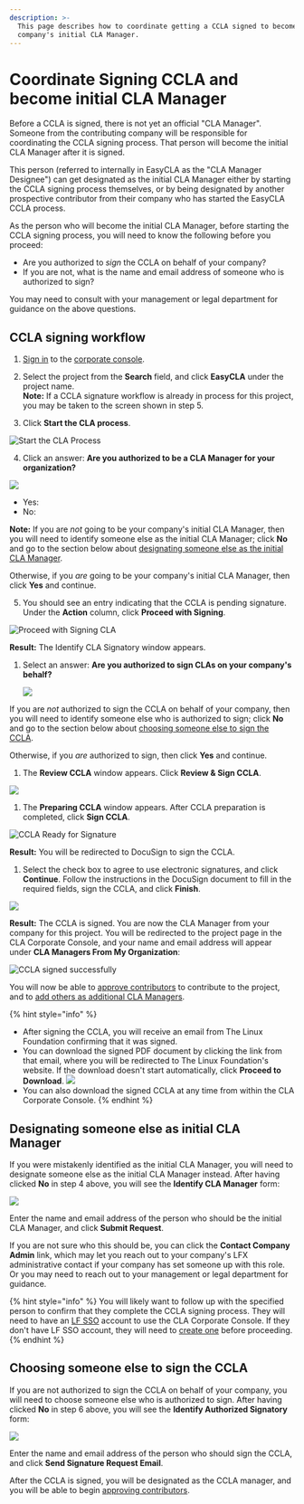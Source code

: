```yaml
---
description: >-
  This page describes how to coordinate getting a CCLA signed to become your
  company's initial CLA Manager.
---
```


# Coordinate Signing CCLA and become initial CLA Manager

Before a CCLA is signed, there is not yet an official "CLA Manager". Someone from the contributing company will be responsible for coordinating the CCLA signing process. That person will become the initial CLA Manager after it is signed.

This person \(referred to internally in EasyCLA as the "CLA Manager Designee"\) can get designated as the initial CLA Manager either by starting the CCLA signing process themselves, or by being designated by another prospective contributor from their company who has started the EasyCLA CCLA process.

As the person who will become the initial CLA Manager, before starting the CCLA signing process, you will need to know the following before you proceed:

* Are you authorized to _sign_ the CCLA on behalf of your company?
* If you are not, what is the name and email address of someone who is authorized to sign?

You may need to consult with your management or legal department for guidance on the above questions.

## CCLA signing workflow

1. [Sign in](sign-in-to-the-easycla-corporate-console.md) to the [corporate console](https://organization.lfx.linuxfoundation.org/company/dashboard).

2. Select the project from the **Search** field, and click **EasyCLA** under the project name.  
**Note:** If a CCLA signature workflow is already in process for this project, you may be taken to the screen shown in step 5.

3. Click **Start the CLA process**.

![Start the CLA Process](../../.gitbook/assets/start-cla-process.png)

4. Click an answer: **Are you authorized to be a CLA Manager for your organization?**  

![](../../.gitbook/assets/company-has-not-signed-cla%20%281%29.png) 

* Yes:
* No: 

**Note:** If you are _not_ going to be your company's initial CLA Manager, then you will need to identify someone else as the initial CLA Manager; click **No** and go to the section below about [designating someone else as the initial CLA Manager](coordinate-signing-ccla.md#designating-another-initial-CLA-manager).

Otherwise, if you _are_ going to be your company's initial CLA Manager, then click **Yes** and continue.

5. You should see an entry indicating that the CCLA is pending signature. Under the **Action** column, click **Proceed with Signing**.  

![Proceed with Signing CLA](../../.gitbook/assets/proceed-with-signing.png)

**Result:** The Identify CLA Signatory window appears.

1. Select an answer: **Are you authorized to sign CLAs on your company's behalf?**  

   ![](../../.gitbook/assets/identify-cla-signatory.png) 

If you are _not_ authorized to sign the CCLA on behalf of your company, then you will need to identify someone else who is authorized to sign; click **No** and go to the section below about [choosing someone else to sign the CCLA](coordinate-signing-ccla.md#choosing-another-cla-signatory).

Otherwise, if you _are_ authorized to sign, then click **Yes** and continue.

1. The **Review CCLA** window appears. Click **Review & Sign CCLA**.

![](../../.gitbook/assets/review-ccla.png)

1. The **Preparing CCLA** window appears. After CCLA preparation is completed, click **Sign CCLA**.

![CCLA Ready for Signature](../../.gitbook/assets/ccla-ready-for-signature.png)

**Result:** You will be redirected to DocuSign to sign the CCLA.

1. Select the check box to agree to use electronic signatures, and click **Continue**. Follow the instructions in the DocuSign document to fill in the required fields, sign the CCLA, and click **Finish**.

![](../../.gitbook/assets/docusign-icla-flow.png)

**Result:** The CCLA is signed. You are now the CLA Manager from your company for this project. You will be redirected to the project page in the CLA Corporate Console, and your name and email address will appear under **CLA Managers From My Organization**:

![CCLA signed successfully](../../.gitbook/assets/cla-managers-from-my-organization-example.png)

You will now be able to [approve contributors](approve-and-manage-contributors.md) to contribute to the project, and to [add others as additional CLA Managers](add-or-delete-cla-managers.md).

{% hint style="info" %}
* After signing the CCLA, you will receive an email from The Linux Foundation confirming that it was signed.
* You can download the signed PDF document by clicking the link from that email, where you will be redirected to The Linux Foundation's website. If the download doesn't start automatically, click **Proceed to Download**.  ![](../../.gitbook/assets/proceed-to-download-ccla.png)
* You can also download the signed CCLA at any time from within the CLA Corporate Console.
{% endhint %}

## Designating someone else as initial CLA Manager <a id="designating-another-initial-CLA-manager"></a>

If you were mistakenly identified as the initial CLA Manager, you will need to designate someone else as the initial CLA Manager instead. After having clicked **No** in step 4 above, you will see the **Identify CLA Manager** form:

![](../../.gitbook/assets/identify-cla-manager.png)

Enter the name and email address of the person who should be the initial CLA Manager, and click **Submit Request**.

If you are not sure who this should be, you can click the **Contact Company Admin** link, which may let you reach out to your company's LFX administrative contact if your company has set someone up with this role. Or you may need to reach out to your management or legal department for guidance.

{% hint style="info" %}
You will likely want to follow up with the specified person to confirm that they complete the CCLA signing process. They will need to have an [LF SSO](https://docs.linuxfoundation.org/lfx/sso) account to use the CLA Corporate Console. If they don't have LF SSO account, they will need to [create one](https://docs.linuxfoundation.org/lfx/sso/create-an-account) before proceeding.
{% endhint %}

## Choosing someone else to sign the CCLA <a id="choosing-another-cla-signatory"></a>

If you are not authorized to sign the CCLA on behalf of your company, you will need to choose someone else who is authorized to sign. After having clicked **No** in step 6 above, you will see the **Identify Authorized Signatory** form:

![](../../.gitbook/assets/identify-authorized-signatory.png)

Enter the name and email address of the person who should sign the CCLA, and click **Send Signature Request Email**.

After the CCLA is signed, you will be designated as the CCLA manager, and you will be able to begin [approving contributors](approve-and-manage-contributors.md).

